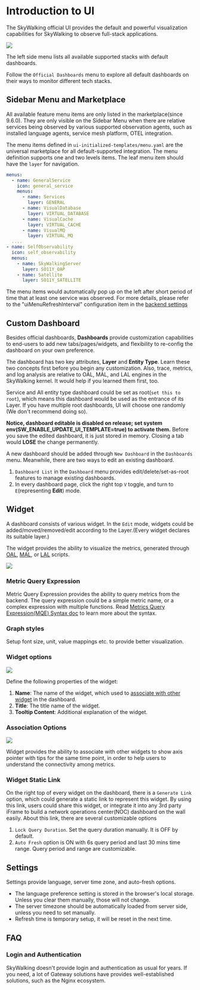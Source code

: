 # Introduction to UI

The SkyWalking official UI provides the default and powerful visualization capabilities for SkyWalking to observe full-stack applications.

<img src="https://skywalking.apache.org/ui-doc/10.2.0/home.png"/>

The left side menu lists all available supported stacks with default dashboards.

Follow the `Official Dashboards` menu to explore all default dashboards on their ways to monitor different tech stacks.

## Sidebar Menu and Marketplace

All available feature menu items are only listed in the marketplace(since 9.6.0). They are only visible on the Sidebar Menu when there are relative services
being observed by various supported observation agents, such as installed language agents, service mesh platform, OTEL integration.

The menu items defined in `ui-initialized-templates/menu.yaml` are the universal marketplace for all default-supported integration.
The menu definition supports one and two levels items. The leaf menu item should have the `layer` for navigation.

```yaml
menus:
  - name: GeneralService
    icon: general_service
    menus:
      - name: Services
        layer: GENERAL
      - name: VisualDatabase
        layer: VIRTUAL_DATABASE
      - name: VisualCache
        layer: VIRTUAL_CACHE
      - name: VisualMQ
        layer: VIRTUAL_MQ
  ....
- name: SelfObservability
  icon: self_observability
  menus:
    - name: SkyWalkingServer
      layer: SO11Y_OAP
    - name: Satellite
      layer: SO11Y_SATELLITE
```


The menu items would automatically pop up on the left after short period of time that at least one service was observed.
For more details, please refer to the "uiMenuRefreshInterval" configuration item in the [backend settings](../setup/backend/configuration-vocabulary.md)

## Custom Dashboard

Besides official dashboards, **Dashboards** provide customization capabilities to end-users to add new tabs/pages/widgets, and
flexibility to re-config the dashboard on your own preference.

The dashboard has two key attributes, **Layer** and **Entity Type**. Learn these two concepts first before you begin any
customization. Also, trace, metrics, and log analysis are relative to OAL, MAL, and LAL engines in the SkyWalking kernel. It would help if you
learned them first, too.

Service and All entity type dashboard could be set as root(`set this to root`), which means this dashboard would be used
as the entrance of its Layer. If you have multiple root dashboards, UI will choose one randomly (We don't recommend doing
so).

**Notice, dashboard editable is disabled on release; set system env(**SW_ENABLE_UPDATE_UI_TEMPLATE=true**) to activate
them.** Before you save the edited dashboard, it is just stored in memory. Closing a tab would **LOSE** the change permanently.

A new dashboard should be added through `New Dashboard` in the `Dashboards` menu.
Meanwhile, there are two ways to edit an existing dashboard.
1. `Dashboard List` in the `Dashboard` menu provides edit/delete/set-as-root features to manage existing dashboards.
2. In every dashboard page, click the right top `V` toggle, and turn to `E`(representing **Edit**) mode.

## Widget

A dashboard consists of various widget. In the `Edit` mode, widgets could be added/moved/removed/edit according to the Layer.(Every widget declares its suitable layer.)

The widget provides the ability to visualize the metrics, generated through [OAL](../concepts-and-designs/mal.md), [MAL](../concepts-and-designs/mal.md), or [LAL](../concepts-and-designs/lal.md) scripts.

<img src="https://skywalking.apache.org/ui-doc/10.2.0/customize-dashboard-metrics-20250202.png" />

### Metric Query Expression
Metric Query Expression provides the ability to query metrics from the backend. 
The query expression could be a simple metric name, or a complex expression with multiple functions.
Read [Metrics Query Expression(MQE) Syntax doc](../api/metrics-query-expression.md) to learn more about the syntax.

### Graph styles

Setup font size, unit, value mappings etc. to provide better visualization.

### Widget options

<img src="https://skywalking.apache.org/screenshots/9.2.0/customize-dashboard-metrics-20220817-options.png" />

Define the following properties of the widget:
1. **Name**: The name of the widget, which used to [associate with other widget](#association-options) in the dashboard.
2. **Title**: The title name of the widget.
3. **Tooltip Content**: Additional explanation of the widget.

### Association Options

<img src="https://skywalking.apache.org/screenshots/9.2.0/customize-dashboard-metrics-20220817-association.png" />

Widget provides the ability to associate with other widgets to show axis pointer with tips for the same time point, in order to help users to understand
the connectivity among metrics.

### Widget Static Link
On the right top of every widget on the dashboard, there is a `Generate Link` option, which could generate a static
link to represent this widget.
By using this link, users could share this widget, or integrate it into any 3rd party iFrame to build a
network operations center(NOC) dashboard on the wall easily.
About this link, there are several customizable options
1. `Lock Query Duration`. Set the query duration manually. It is OFF by default.
2. `Auto Fresh` option is ON with 6s query period and last 30 mins time range. Query period and range are customizable.

## Settings

Settings provide language, server time zone, and auto-fresh options. 
- The language preference setting is stored in the browser's local storage. Unless you clear them manually, those will not change.
- The server timezone should be automatically loaded from server side, unless you need to set manually.
- Refresh time is temporary setup, it will be reset in the next time.

## FAQ

### Login and Authentication

SkyWalking doesn't provide login and authentication as usual for years. If you need, a lot of Gateway solutions have
provides well-established solutions, such as the Nginx ecosystem.
